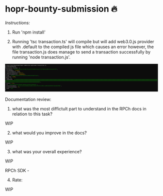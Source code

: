 # hopr-bounty-submission 🔥


*Instructions:*

1. Run 'npm install'

2. Running 'tsc transaction.ts' will compile but will add web3.0.js provider with .default to the compiled js file which causes an error however, the file transaction.js does manage to send a transaction successfully by running 'node transaction.js'.

![alt text](https://github.com/Elemino/hopr-bounty-submission/blob/main/RPCh-documentation-review-Elemino/demo-transaction-without-rpch.PNG)




Documentation review: 

1. what was the most diffictult part to understand in the RPCh docs in relation to this task?

WIP

2. what would you improve in the docs?

WIP

3. what was your overall experience?

WIP

RPCh SDK - 


4. Rate:

WIP

